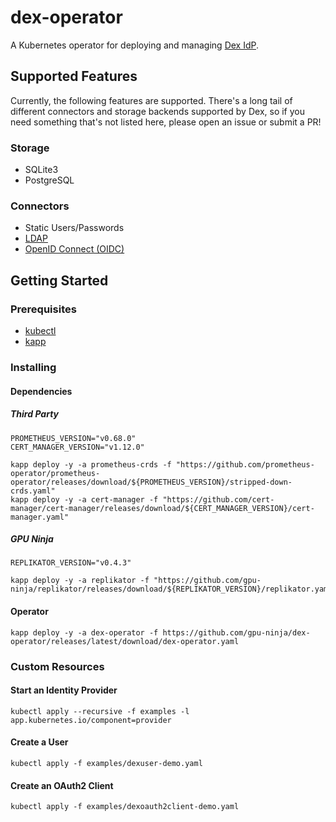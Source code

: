 # dex-operator

A Kubernetes operator for deploying and managing [Dex IdP](https://dexidp.io/).

## Supported Features

Currently, the following features are supported. There's a long tail of different
connectors and storage backends supported by Dex, so if you need something that's
not listed here, please open an issue or submit a PR!

### Storage

* SQLite3
* PostgreSQL

### Connectors

* Static Users/Passwords
* [LDAP](https://dexidp.io/docs/connectors/ldap/)
* [OpenID Connect (OIDC)](https://dexidp.io/docs/connectors/oidc/)

## Getting Started

### Prerequisites

* [kubectl](https://kubernetes.io/docs/tasks/tools/install-kubectl/)
* [kapp](https://carvel.dev/kapp/)

### Installing

#### Dependencies

##### Third Party

```shell
PROMETHEUS_VERSION="v0.68.0"
CERT_MANAGER_VERSION="v1.12.0"

kapp deploy -y -a prometheus-crds -f "https://github.com/prometheus-operator/prometheus-operator/releases/download/${PROMETHEUS_VERSION}/stripped-down-crds.yaml"
kapp deploy -y -a cert-manager -f "https://github.com/cert-manager/cert-manager/releases/download/${CERT_MANAGER_VERSION}/cert-manager.yaml"
```
##### GPU Ninja

```shell
REPLIKATOR_VERSION="v0.4.3"

kapp deploy -y -a replikator -f "https://github.com/gpu-ninja/replikator/releases/download/${REPLIKATOR_VERSION}/replikator.yaml"
```

#### Operator

```shell
kapp deploy -y -a dex-operator -f https://github.com/gpu-ninja/dex-operator/releases/latest/download/dex-operator.yaml
```

### Custom Resources

#### Start an Identity Provider

```shell
kubectl apply --recursive -f examples -l app.kubernetes.io/component=provider
```

#### Create a User

```shell
kubectl apply -f examples/dexuser-demo.yaml
```

#### Create an OAuth2 Client

```shell
kubectl apply -f examples/dexoauth2client-demo.yaml
```
